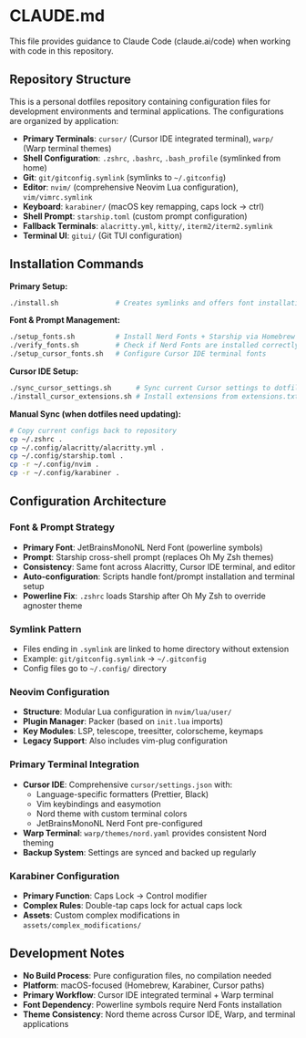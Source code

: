 # CLAUDE.md

This file provides guidance to Claude Code (claude.ai/code) when working with code in this repository.

## Repository Structure

This is a personal dotfiles repository containing configuration files for development environments and terminal applications. The configurations are organized by application:

- **Primary Terminals**: `cursor/` (Cursor IDE integrated terminal), `warp/` (Warp terminal themes)
- **Shell Configuration**: `.zshrc`, `.bashrc`, `.bash_profile` (symlinked from home)
- **Git**: `git/gitconfig.symlink` (symlinks to `~/.gitconfig`)
- **Editor**: `nvim/` (comprehensive Neovim Lua configuration), `vim/vimrc.symlink`
- **Keyboard**: `karabiner/` (macOS key remapping, caps lock → ctrl)
- **Shell Prompt**: `starship.toml` (custom prompt configuration)
- **Fallback Terminals**: `alacritty.yml`, `kitty/`, `iterm2/iterm2.symlink`
- **Terminal UI**: `gitui/` (Git TUI configuration)

## Installation Commands

**Primary Setup:**
```bash
./install.sh              # Creates symlinks and offers font installation
```

**Font & Prompt Management:**
```bash
./setup_fonts.sh          # Install Nerd Fonts + Starship via Homebrew
./verify_fonts.sh         # Check if Nerd Fonts are installed correctly
./setup_cursor_fonts.sh   # Configure Cursor IDE terminal fonts
```

**Cursor IDE Setup:**
```bash
./sync_cursor_settings.sh      # Sync current Cursor settings to dotfiles
./install_cursor_extensions.sh # Install extensions from extensions.txt
```

**Manual Sync (when dotfiles need updating):**
```bash
# Copy current configs back to repository
cp ~/.zshrc .
cp ~/.config/alacritty/alacritty.yml .
cp ~/.config/starship.toml .
cp -r ~/.config/nvim .
cp -r ~/.config/karabiner .
```

## Configuration Architecture

### Font & Prompt Strategy
- **Primary Font**: JetBrainsMonoNL Nerd Font (powerline symbols)
- **Prompt**: Starship cross-shell prompt (replaces Oh My Zsh themes)
- **Consistency**: Same font across Alacritty, Cursor IDE terminal, and editor
- **Auto-configuration**: Scripts handle font/prompt installation and terminal setup
- **Powerline Fix**: `.zshrc` loads Starship after Oh My Zsh to override agnoster theme

### Symlink Pattern
- Files ending in `.symlink` are linked to home directory without extension
- Example: `git/gitconfig.symlink` → `~/.gitconfig`
- Config files go to `~/.config/` directory

### Neovim Configuration
- **Structure**: Modular Lua configuration in `nvim/lua/user/`
- **Plugin Manager**: Packer (based on `init.lua` imports)
- **Key Modules**: LSP, telescope, treesitter, colorscheme, keymaps
- **Legacy Support**: Also includes vim-plug configuration

### Primary Terminal Integration
- **Cursor IDE**: Comprehensive `cursor/settings.json` with:
  - Language-specific formatters (Prettier, Black)
  - Vim keybindings and easymotion
  - Nord theme with custom terminal colors
  - JetBrainsMonoNL Nerd Font pre-configured
- **Warp Terminal**: `warp/themes/nord.yaml` provides consistent Nord theming
- **Backup System**: Settings are synced and backed up regularly

### Karabiner Configuration
- **Primary Function**: Caps Lock → Control modifier
- **Complex Rules**: Double-tap caps lock for actual caps lock
- **Assets**: Custom complex modifications in `assets/complex_modifications/`

## Development Notes

- **No Build Process**: Pure configuration files, no compilation needed
- **Platform**: macOS-focused (Homebrew, Karabiner, Cursor paths)
- **Primary Workflow**: Cursor IDE integrated terminal + Warp terminal
- **Font Dependency**: Powerline symbols require Nerd Fonts installation
- **Theme Consistency**: Nord theme across Cursor IDE, Warp, and terminal applications